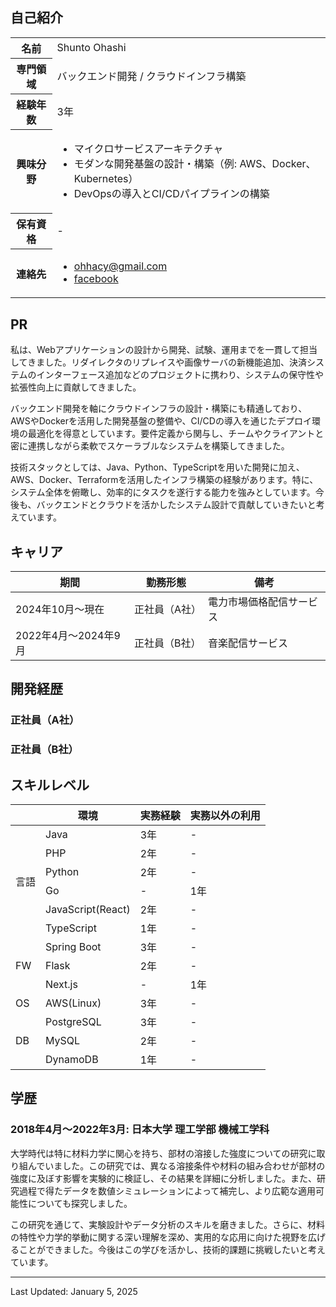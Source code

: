 ## 自己紹介

<table>
  <tr>
    <th>名前</th>
    <td>Shunto Ohashi</td>
  </tr>
  <tr>
    <th>専門領域</th>
    <td>バックエンド開発 / クラウドインフラ構築</td>
  </tr>
  <tr>
    <th>経験年数</th>
    <td>3年</td>
  </tr>
  <tr>
    <th>興味分野</th>
    <td>
      <ul>
        <li>マイクロサービスアーキテクチャ</li>
        <li>モダンな開発基盤の設計・構築（例: AWS、Docker、Kubernetes）</li>
        <li>DevOpsの導入とCI/CDパイプラインの構築</li>
      </ul>
    </td>
  </tr>
  <tr>
    <th>保有資格</th>
    <td>-</td>
  </tr>
  <tr>
    <th>連絡先</th>
    <td>
      <ul>
        <li><a href="ohhacy@gmail.com">ohhacy@gmail.com</a></li>
        <li><a href="https://www.facebook.com/profile.php?id=100043416160150&locale=ja_JP">facebook</a></li>
      </ul>
    </td>
  </tr>
</table>

## PR

私は、Webアプリケーションの設計から開発、試験、運用までを一貫して担当してきました。リダイレクタのリプレイスや画像サーバの新機能追加、決済システムのインターフェース追加などのプロジェクトに携わり、システムの保守性や拡張性向上に貢献してきました。

バックエンド開発を軸にクラウドインフラの設計・構築にも精通しており、AWSやDockerを活用した開発基盤の整備や、CI/CDの導入を通じたデプロイ環境の最適化を得意としています。要件定義から関与し、チームやクライアントと密に連携しながら柔軟でスケーラブルなシステムを構築してきました。

技術スタックとしては、Java、Python、TypeScriptを用いた開発に加え、AWS、Docker、Terraformを活用したインフラ構築の経験があります。特に、システム全体を俯瞰し、効率的にタスクを遂行する能力を強みとしています。今後も、バックエンドとクラウドを活かしたシステム設計で貢献していきたいと考えています。

## キャリア

<table>
  <thead>
    <tr>
      <th>期間</th>
      <th>勤務形態</th>
      <th>備考</th>
    </tr>
  </thead>
  <tbody>
    <tr>
      <td>2024年10月〜現在</td>
      <td>正社員（A社）</td>
      <td>電力市場価格配信サービス</td>
    </tr>
    <tr>
      <td>2022年4月〜2024年9月</td>
      <td>正社員（B社）</td>
      <td>音楽配信サービス</td>
    </tr>
  </tbody>
</table>

## 開発経歴

### 正社員（A社）

<div class="html-content"></div>
<div class="html-content"></div>
<div class="html-content"></div>

### 正社員（B社）

<div class="html-content"></div>
<div class="html-content"></div>
<div class="html-content"></div>
<div class="html-content"></div>
<div class="html-content"></div>
<div class="html-content"></div>
<div class="html-content"></div>
<div class="html-content"></div>

## スキルレベル

<table>
  <thead>
    <tr>
      <th></th>
      <th>環境</th>
      <th>実務経験</th>
      <th>実務以外の利用</th>
    </tr>
  </thead>
  <tbody>
    <tr>
      <td rowspan="6">言語</td>
      <td>Java</td>
      <td>3年</td>
      <td>-</td>
    </tr>
    <tr>
      <td>PHP</td>
      <td>2年</td>
      <td>-</td>
    </tr>
    <tr>
      <td>Python</td>
      <td>2年</td>
      <td>-</td>
    </tr>
    <tr>
      <td>Go</td>
      <td>-</td>
      <td>1年</td>
    </tr>
    <tr>
      <td>JavaScript(React)</td>
      <td>2年</td>
      <td>-</td>
    </tr>
    <tr>
      <td>TypeScript</td>
      <td>1年</td>
      <td>-</td>
    </tr>
    <tr>
      <td rowspan="3">FW</td>
      <td>Spring Boot</td>
      <td>3年</td>
      <td>-</td>
    </tr>
    <tr>
      <td>Flask</td>
      <td>2年</td>
      <td>-</td>
    </tr>
    <tr>
      <td>Next.js</td>
      <td>-</td>
      <td>1年</td>
    </tr>
    <tr>
      <td rowspan="1">OS</td>
      <td>AWS(Linux)</td>
      <td>3年</td>
      <td>-</td>
    </tr>
    <tr>
      <td rowspan="3">DB</td>
      <td>PostgreSQL</td>
      <td>3年</td>
      <td>-</td>
    </tr>
    <tr>
      <td>MySQL</td>
      <td>2年</td>
      <td>-</td>
    </tr>
    <tr>
      <td>DynamoDB</td>
      <td>1年</td>
      <td>-</td>
    </tr>
  </tbody>
</table>

## 学歴

### 2018年4月〜2022年3月: 日本大学 理工学部 機械工学科

大学時代は特に材料力学に関心を持ち、部材の溶接した強度についての研究に取り組んでいました。この研究では、異なる溶接条件や材料の組み合わせが部材の強度に及ぼす影響を実験的に検証し、その結果を詳細に分析しました。また、研究過程で得たデータを数値シミュレーションによって補完し、より広範な適用可能性についても探究しました。

この研究を通じて、実験設計やデータ分析のスキルを磨きました。さらに、材料の特性や力学的挙動に関する深い理解を深め、実用的な応用に向けた視野を広げることができました。今後はこの学びを活かし、技術的課題に挑戦したいと考えています。

---

Last Updated: January 5, 2025

